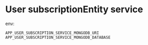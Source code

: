 # User subscriptionEntity service

env:
```
APP_USER_SUBSCRIPTION_SERVICE_MONGODB_URI
APP_USER_SUBSCRIPTION_SERVICE_MONGODB_DATABASE
```


